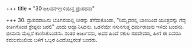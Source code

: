 +++
title = "30 ಜಲವನಞ್ಜುಳಿಯಿನ್ದ ದ್ರುಪದನು"

+++
30. ದ್ರುಪದರಾಜನು ಬೊಗಸೆಯಲ್ಲಿ ನೀರನ್ನು ತೆಗೆದುಕೊಂಡು, "ನಿಮ್ಮೈವರಲ್ಲಿ ಬಾಣದಿಂದ ಯಂತ್ರವನ್ನು ಗೆದ್ದ ಕೀರ್ತಿಗೊಂಡ ಶ್ರೇಷ್ಠನು ಬರಲಿ" ಎಂದು ಆಹ್ವಾನಿಸಿದನು. ಒಡನೆಯೇ ನಸುನಗುತ್ತ ಧರ್ಮರಾಜನು ಇಳಿದು ಬಂದನು. ಭೀಮನು ಮೆಲ್ಲನೆ ಕಾಣಿಸಿಕೊಂಡನು. ನಂತರ ಅರ್ಜುನನು, ಅವನ ಹಿಂದೆ ನಕುಲ ಸಹದೇವರು, ಹೀಗೆ ಈ ಐವರೂ ಕಮಲಮುಖಿಯ ಬಳಿಗೆ ಒಬ್ಬರ ಹಿಂದೊಬ್ಬರಂತೆ ಬಂದರು.